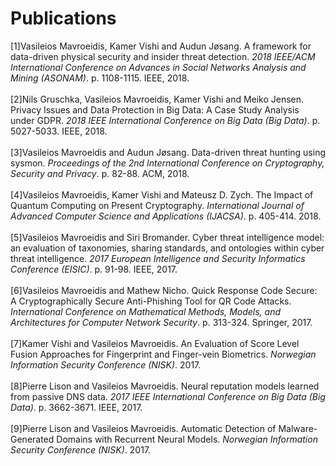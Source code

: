 # Publications 
[1]Vasileios Mavroeidis, Kamer Vishi and Audun Jøsang. A framework for data-driven physical security and insider threat detection. *2018 IEEE/ACM International Conference on Advances in Social Networks Analysis and Mining (ASONAM)*. p. 1108-1115. IEEE, 2018.<br/><br/>[2]Nils Gruschka, Vasileios Mavroeidis, Kamer Vishi and Meiko Jensen. Privacy Issues and Data Protection in Big Data: A Case Study Analysis under GDPR. *2018 IEEE International Conference on Big Data (Big Data)*. p. 5027-5033. IEEE, 2018.<br/><br/>[3]Vasileios Mavroeidis and Audun Jøsang. Data-driven threat hunting using sysmon. *Proceedings of the 2nd International Conference on Cryptography, Security and Privacy*. p. 82-88. ACM, 2018.<br/><br/>[4]Vasileios Mavroeidis, Kamer Vishi and Mateusz D. Zych. The Impact of Quantum Computing on Present Cryptography. *International Journal of Advanced Computer Science and Applications (IJACSA)*. p. 405-414. 2018.<br/><br/>[5]Vasileios Mavroeidis and Siri Bromander. Cyber threat intelligence model: an evaluation of taxonomies, sharing standards, and ontologies within cyber threat intelligence. *2017 European Intelligence and Security Informatics Conference (EISIC)*. p. 91-98. IEEE, 2017.<br/><br/>[6]Vasileios Mavroeidis and Mathew Nicho. Quick Response Code Secure: A Cryptographically Secure Anti-Phishing Tool for QR Code Attacks. *International Conference on Mathematical Methods, Models, and Architectures for Computer Network Security*. p. 313-324. Springer, 2017.<br/><br/>[7]Kamer Vishi and Vasileios Mavroeidis. An Evaluation of Score Level Fusion Approaches for Fingerprint and Finger-vein Biometrics. *Norwegian Information Security Conference (NISK)*. 2017.<br/><br/>[8]Pierre Lison and Vasileios Mavroeidis. Neural reputation models learned from passive DNS data. *2017 IEEE International Conference on Big Data (Big Data)*. p. 3662-3671. IEEE, 2017.<br/><br/>[9]Pierre Lison and Vasileios Mavroeidis. Automatic Detection of Malware-Generated Domains with Recurrent Neural Models. *Norwegian Information Security Conference (NISK)*. 2017.<br/><br/>